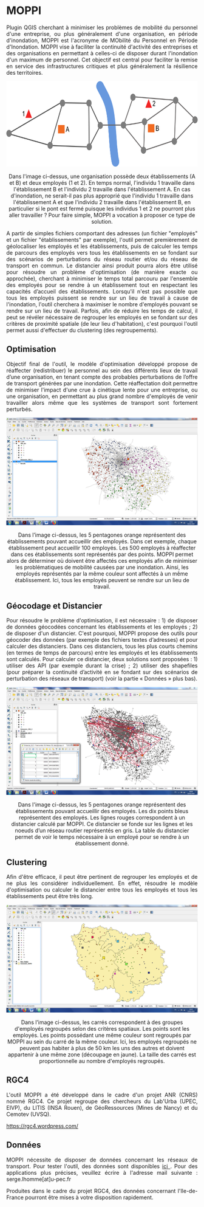 # MOPPI

<p align="justify"> Plugin QGIS cherchant à minimiser les problèmes de mobilité du personnel d'une entreprise, ou plus généralement d'une organisation, en période d'inondation, MOPPI est l'acronyme de MObilité du Personnel en Période d'Inondation. MOPPI vise à faciliter la continuité d'activité des entreprises et des organisations en permettant à celles-ci de disposer durant l'inondation d'un maximum de personnel. Cet objectif est central pour faciliter la remise en service des infrastructures critiques et plus généralement la résilience des territoires. </p>

<p align="center"> <img src="https://github.com/sergelhomme/MOPPI/blob/master/images/exemple.png" height="225"> </p>

<p align="center"> Dans l'image ci-dessus, une organisation possède deux établissements (A et B) et deux employés (1 et 2). En temps normal, l'individu 1 travaille dans l'établissement B et l'individu 2 travaille dans l'établissement A. En cas d'inondation, ne serait-il pas plus approprié que l'individu 1 travaille dans l'établissement A et que l'individu 2 travaille dans l'établissement B, en particulier si le pont est fermé puisque les individus 1 et 2 ne pourront plus aller travailler ? Pour faire simple, MOPPI a vocation à proposer ce type de solution. </p>

<p align="justify"> A partir de simples fichiers comportant des adresses (un fichier "employés" et un fichier "établissements" par exemple), l'outil permet premièrement de géolocaliser les employés et les établissements, puis de calculer les temps de parcours des employés vers tous les établissements en se fondant sur des scénarios de perturbations du réseau routier et/ou du réseau de transport en commun. Le distancier ainsi produit pourra alors être utilisé pour résoudre un problème d'optimisation (de manière exacte ou approchée), cherchant à minimiser le temps total parcouru par l'ensemble des employés pour se rendre à un établissement tout en respectant les capacités d’accueil des établissements. Lorsqu'il n'est pas possible que tous les employés puissent se rendre sur un lieu de travail à cause de l'inondation, l'outil cherchera à maximiser le nombre d'employés pouvant se rendre sur un lieu de travail. Parfois, afin de réduire les temps de calcul, il peut se révéler nécessaire de regrouper les employés en se fondant sur des critères de proximité spatiale (de leur lieu d'habitation), c'est pourquoi l'outil permet aussi d'effectuer du clustering (des regroupements).</p>

## Optimisation

<p align="justify"> Objectif final de l'outil, le modèle d'optimisation développé propose de réaffecter (redistribuer) le personnel au sein des différents lieux de travail d’une organisation, en tenant compte des probables perturbations de l’offre de transport générées par une inondation. Cette réaffectation doit permettre de minimiser l'impact d'une crue à cinétique lente pour une entreprise, ou une organisation, en permettant au plus grand nombre d'employés de venir travailler alors même que les systèmes de transport sont fortement perturbés. </p>

![Une illustration de l'optimisation](https://github.com/sergelhomme/MOPPI/blob/master/images/MOPPI3.png)

<p align="center"> Dans l’image ci-dessus, les 5 pentagones orange représentent des établissements pouvant accueillir des employés. Dans cet exemple, chaque établissement peut accueillir 100 employés. Les 500 employés à réaffecter dans ces établissements sont représentés par des points. MOPPI permet alors de déterminer où doivent être affectés ces employés afin de minimiser les problématiques de mobilité causées par une inondation. Ainsi, les employés représentés par la même couleur sont affectés à un même établissement. Ici, tous les employés peuvent se rendre sur un lieu de travail. </p>

## Géocodage et Distancier

<p align="justify"> Pour résoudre le problème d'optimisation, il est nécessaire : 1) de disposer de données géocodées concernant les établissements et les employés ; 2) de disposer d'un distancier. C'est pourquoi, MOPPI propose des outils pour géocoder des données (par exemple des fichiers textes d’adresses) et pour calculer des distanciers. Dans ces distanciers, tous les plus courts chemins (en termes de temps de parcours) entre les employés et les établissements sont calculés. Pour calculer ce distancier, deux solutions sont proposées : 1) utiliser des API (par exemple durant la crise) ; 2) utiliser des shapefiles (pour préparer la continuité d’activité en se fondant sur des scénarios de perturbation des réseaux de transport) (voir la partie « Données » plus bas). </p>

![Une illustration du distancier](https://github.com/sergelhomme/MOPPI/blob/master/images/MOPPI4.png)

<p align="center"> Dans l'image ci-dessus, les 5 pentagones orange représentent des établissements pouvant accueillir des employés. Les dix points bleus représentent des employés. Les lignes rouges correspondent à un distancier calculé par MOPPI. Ce distancier se fonde sur les lignes et les noeuds d’un réseau routier représentés en gris. La table du distancier permet de voir le temps nécessaire à un employé pour se rendre à un établissement donné. </p>

## Clustering

<p align="justify"> Afin d'être efficace, il peut être pertinent de regrouper les employés et de ne plus les considérer individuellement. En effet, résoudre le modèle d'optimisation ou calculer le distancier entre tous les employés et tous les établissements peut être très long. </p>

![Une illustration du clustering](https://github.com/sergelhomme/MOPPI/blob/master/images/MOPPI5.png)

<p align="center"> Dans l’image ci-dessus, les carrés correspondent à des groupes d'employés regroupés selon des critères spatiaux. Les points sont les employés. Les points possédant une même couleur sont regroupés par MOPPI au sein du carré de la même couleur. Ici, les employés regroupés ne peuvent pas habiter à plus de 50 km les uns des autres et doivent appartenir à une même zone (découpage en jaune). La taille des carrés est proportionnelle au nombre d'employés regroupés. </p>

## RGC4

<p align="justify"> L'outil MOPPI a été développé dans le cadre d'un projet ANR (CNRS) nommé RGC4. Ce projet regroupe des chercheurs du Lab'Urba (UPEC, EIVP), du LITIS (INSA Rouen), de GéoRessources (Mines de Nancy) et du Cemotev (UVSQ). </p>
 
https://rgc4.wordpress.com/

## Données

<p align="justify"> MOPPI nécessite de disposer de données concernant les réseaux de transport. Pour tester l'outil, des données sont disponibles <a href="http://serge.lhomme.pagesperso-orange.fr/"> ici </a>. Pour des applications plus précises, veuillez écrire à l'adresse mail suivante : serge.lhomme[at]u-pec.fr </p>

<p align="justify"> Produites dans le cadre du projet RGC4, des données concernant l'Ile-de-France pourront être mises à votre disposition rapidement. </p>
